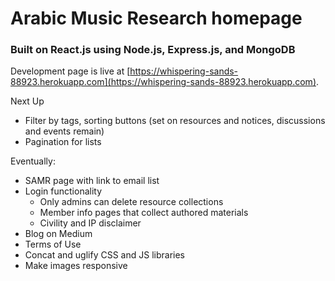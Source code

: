 # Arabic Music Research homepage

### Built on React.js using Node.js, Express.js, and MongoDB

Development page is live at [https://whispering-sands-88923.herokuapp.com](https://whispering-sands-88923.herokuapp.com).

Next Up
* Filter by tags, sorting buttons (set on resources and notices, discussions and events remain)
* Pagination for lists

Eventually:
* SAMR page with link to email list
* Login functionality
    * Only admins can delete resource collections
    * Member info pages that collect authored materials
    * Civility and IP disclaimer
* Blog on Medium
* Terms of Use
* Concat and uglify CSS and JS libraries
* Make images responsive
